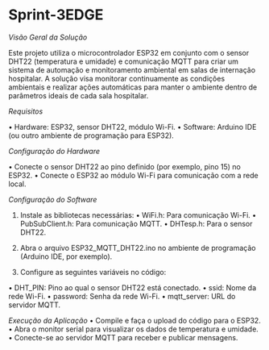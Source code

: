 # Sprint-3EDGE

*Visão Geral da Solução*

  Este projeto utiliza o microcontrolador ESP32 em conjunto com o sensor DHT22 (temperatura e umidade) e comunicação MQTT para criar um sistema de automação e monitoramento ambiental em salas de internação hospitalar. A solução visa monitorar continuamente as condições ambientais e realizar ações automáticas para manter o ambiente dentro de parâmetros ideais de cada sala hospitalar.


*Requisitos*

 • Hardware: ESP32, sensor DHT22, módulo Wi-Fi.
 • Software: Arduino IDE (ou outro ambiente de programação para ESP32).


*Configuração do Hardware*

 • Conecte o sensor DHT22 ao pino definido (por exemplo, pino 15) no ESP32.
 • Conecte o ESP32 ao módulo Wi-Fi para comunicação com a rede local.


*Configuração do Software*

1. Instale as bibliotecas necessárias:
 • WiFi.h: Para comunicação Wi-Fi.
 • PubSubClient.h: Para comunicação MQTT.
 • DHTesp.h: Para o sensor DHT22.

2. Abra o arquivo ESP32_MQTT_DHT22.ino no ambiente de programação (Arduino IDE, por exemplo).

3. Configure as seguintes variáveis no código:

 • DHT_PIN: Pino ao qual o sensor DHT22 está conectado.
 • ssid: Nome da rede Wi-Fi.
 • password: Senha da rede Wi-Fi.
 • mqtt_server: URL do servidor MQTT.

 *Execução da Aplicação*
 • Compile e faça o upload do código para o ESP32.
 • Abra o monitor serial para visualizar os dados de temperatura e umidade.
 • Conecte-se ao servidor MQTT para receber e publicar mensagens.
 
